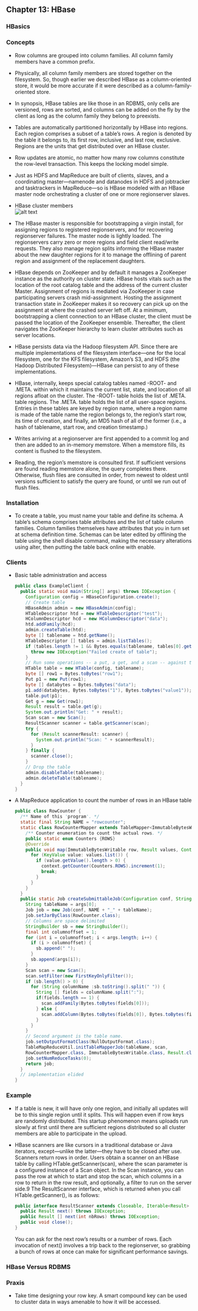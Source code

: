 ## Chapter 13: HBase

### HBasics

### Concepts

- Row columns are grouped into column families. All column family members have a common prefix.

- Physically, all column family members are stored together on the filesystem. So, though earlier we described HBase as a column-oriented store, it would be more accurate if it were described as a column-family-oriented store.

- In synopsis, HBase tables are like those in an RDBMS, only cells are versioned, rows are sorted, and columns can be added on the fly by the client as long as the column family they belong to preexists.

- Tables are automatically partitioned horizontally by HBase into regions. Each region comprises a subset of a table’s rows. A region is denoted by the table it belongs to, its first row, inclusive, and last row, exclusive. Regions are the units that get distributed over an HBase cluster.

- Row updates are atomic, no matter how many row columns constitute the row-level transaction. This keeps the locking model simple.

- Just as HDFS and MapReduce are built of clients, slaves, and a coordinating master—namenode and datanodes in HDFS and jobtracker and tasktrackers in MapReduce—so is HBase modeled with an HBase master node orchestrating a cluster of one or more regionserver slaves.

- HBase cluster members  
![alt text](img/fig_13_1_HBase_cluster_members.PNG)  

- The HBase master is responsible for bootstrapping a virgin install, for assigning regions to registered regionservers, and for recovering regionserver failures. The master node is lightly loaded. The regionservers carry zero or more regions and field client read/write requests. They also manage region splits informing the HBase master about the new daughter regions for it to manage the offlining of parent region and assignment of the replacement daughters.

- HBase depends on ZooKeeper and by default it manages a ZooKeeper instance as the authority on cluster state. HBase hosts vitals such as the location of the root catalog table and the address of the current cluster Master. Assignment of regions is mediated via ZooKeeper in case participating servers crash mid-assignment. Hosting the assignment transaction state in ZooKeeper makes it so recovery can pick up on the assignment at where the crashed server left off. At a minimum, bootstrapping a client connection to an HBase cluster, the client must be passed the location of the ZooKeeper ensemble. Thereafter, the client navigates the ZooKeeper hierarchy to learn cluster attributes such as server locations.

- HBase persists data via the Hadoop filesystem API. Since there are multiple implementations of the filesystem interface—one for the local filesystem, one for the KFS filesystem, Amazon’s S3, and HDFS (the Hadoop Distributed Filesystem)—HBase can persist to any of these implementations.

- HBase, internally, keeps special catalog tables named -ROOT- and .META. within which it maintains the current list, state, and location of all regions afloat on the cluster. The -ROOT- table holds the list of .META. table regions. The .META. table holds the list of all user-space regions. Entries in these tables are keyed by region name, where a region name is made of the table name the region belongs to, the region’s start row, its time of creation, and finally, an MD5 hash of all of the former (i.e., a hash of tablename, start row, and creation timestamp.)

- Writes arriving at a regionserver are first appended to a commit log and then are added to an in-memory memstore. When a memstore fills, its content is flushed to the filesystem.

- Reading, the region’s memstore is consulted first. If sufficient versions are found reading memstore alone, the query completes there. Otherwise, flush files are consulted in order, from newest to oldest until versions sufficient to satisfy the query are found, or until we run out of flush files.

### Installation

- To create a table, you must name your table and define its schema. A table’s schema comprises table attributes and the list of table column families. Column families themselves have attributes that you in turn set at schema definition time. Schemas can be later edited by offlining the table using the shell disable command, making the necessary alterations using alter, then putting the table back online with enable.

### Clients

- Basic table administration and access
  ```java
  public class ExampleClient {
    public static void main(String[] args) throws IOException {
      Configuration config = HBaseConfiguration.create();
      // Create table
      HBaseAdmin admin = new HBaseAdmin(config);
      HTableDescriptor htd = new HTableDescriptor("test");
      HColumnDescriptor hcd = new HColumnDescriptor("data");
      htd.addFamily(hcd);
      admin.createTable(htd);
      byte [] tablename = htd.getName();
      HTableDescriptor [] tables = admin.listTables();
      if (tables.length != 1 && Bytes.equals(tablename, tables[0].getName())) {
        throw new IOException("Failed create of table");
      }
      // Run some operations -- a put, a get, and a scan -- against the table.
      HTable table = new HTable(config, tablename);
      byte [] row1 = Bytes.toBytes("row1");
      Put p1 = new Put(row1);
      byte [] databytes = Bytes.toBytes("data");
      p1.add(databytes, Bytes.toBytes("1"), Bytes.toBytes("value1"));
      table.put(p1);
      Get g = new Get(row1);
      Result result = table.get(g);
      System.out.println("Get: " + result);
      Scan scan = new Scan();
      ResultScanner scanner = table.getScanner(scan);
      try {
        for (Result scannerResult: scanner) {
          System.out.println("Scan: " + scannerResult);
        }
      } finally {
        scanner.close();
      }
      // Drop the table
      admin.disableTable(tablename);
      admin.deleteTable(tablename);
    }
  }
  ```

- A MapReduce application to count the number of rows in an HBase table
  ```java
  public class RowCounter {
    /** Name of this 'program'. */
    static final String NAME = "rowcounter";
    static class RowCounterMapper extends TableMapper<ImmutableBytesWritable, Result> {
      /** Counter enumeration to count the actual rows. */
      public static enum Counters {ROWS}
      @Override
      public void map(ImmutableBytesWritable row, Result values, Context context) throws IOException {
        for (KeyValue value: values.list()) {
          if (value.getValue().length > 0) {
            context.getCounter(Counters.ROWS).increment(1);
            break;
          }
        }
      }
    }
    public static Job createSubmittableJob(Configuration conf, String[] args) throws IOException {
      String tableName = args[0];
      Job job = new Job(conf, NAME + "_" + tableName);
      job.setJarByClass(RowCounter.class);
      // Columns are space delimited
      StringBuilder sb = new StringBuilder();
      final int columnoffset = 1;
      for (int i = columnoffset; i < args.length; i++) {
        if (i > columnoffset) {
          sb.append(" ");
        }
        sb.append(args[i]);
      }
      Scan scan = new Scan();
      scan.setFilter(new FirstKeyOnlyFilter());
      if (sb.length() > 0) {
        for (String columnName :sb.toString().split(" ")) {
          String [] fields = columnName.split(":");
          if(fields.length == 1) {
            scan.addFamily(Bytes.toBytes(fields[0]));
          } else {
            scan.addColumn(Bytes.toBytes(fields[0]), Bytes.toBytes(fields[1]));
          }
        }
      }
      // Second argument is the table name.
      job.setOutputFormatClass(NullOutputFormat.class);
      TableMapReduceUtil.initTableMapperJob(tableName, scan,
      RowCounterMapper.class, ImmutableBytesWritable.class, Result.class, job);
      job.setNumReduceTasks(0);
      return job;
    }
    // implementation elided
  }
  ```

### Example

- If a table is new, it will have only one region, and initially all updates will be to this single region until it splits. This will happen even if row keys are randomly distributed. This startup phenomenon means uploads run slowly at first until there are sufficient regions distributed so all cluster members are able to participate in the upload.

- HBase scanners are like cursors in a traditional database or Java iterators, except—unlike the latter—they have to be closed after use. Scanners return rows in order. Users obtain a scanner on an HBase table by calling HTable.getScanner(scan), where the scan parameter is a configured instance of a Scan object. In the Scan instance, you can pass the row at which to start and stop the scan, which columns in a row to return in the row result, and optionally, a filter to run on the server side.9 The ResultScanner interface, which is returned when you call HTable.getScanner(), is as follows:
  ```java
  public interface ResultScanner extends Closeable, Iterable<Result> {
    public Result next() throws IOException;
    public Result [] next(int nbRows) throws IOException;
    public void close();
  }
  ```
	You can ask for the next row’s results or a number of rows. Each invocation of next() involves a trip back to the regionserver, so grabbing a bunch of rows at once can make for significant performance savings.

### HBase Versus RDBMS

### Praxis

- Take time designing your row key. A smart compound key can be used to cluster data in ways amenable to how it will be accessed.